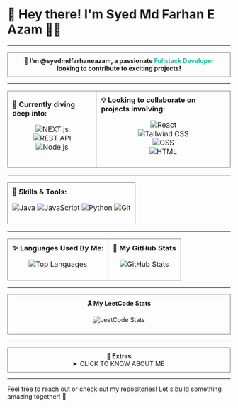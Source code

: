 # 👋 Hey there! I'm **Syed Md Farhan E Azam** 🧑‍💻
---

<div align="center" style="border: 1px solid gray; padding: 10px;">
<b>🚀 I’m @syedmdfarhaneazam, a passionate <span style="color:#1abc9c">Fullstack Developer</span> looking to contribute to exciting projects!</b>
</div>

---

<!-- Table for two sections side by side -->
<table>
  <tr>
    <td style="border: 1px solid gray; padding: 10px;">
      <b>🌱 Currently diving deep into:</b>  
      <p align="center">
      <img src="https://img.shields.io/badge/NEXT.js-000000?style=for-the-badge&logo=next.js&logoColor=white" alt="NEXT.js"><br/>
      <img src="https://img.shields.io/badge/REST_API-FF6F00?style=for-the-badge&logo=fastapi&logoColor=white" alt="REST API"><br/>
      <img src="https://img.shields.io/badge/Node.js-339933?style=for-the-badge&logo=node.js&logoColor=white" alt="Node.js">
      </p> 
    </td>
    <td style="border: 1px solid gray; padding: 10px;">
      <b>💡 Looking to collaborate on projects involving:</b>  
      <p align="center"> 
      <img src="https://img.shields.io/badge/React-61DAFB?style=for-the-badge&logo=react&logoColor=black" alt="React"><br/> 
      <img src="https://img.shields.io/badge/Tailwind_CSS-38B2AC?style=for-the-badge&logo=tailwind-css&logoColor=white" alt="Tailwind CSS"><br/>
      <img src="https://img.shields.io/badge/CSS-1572B6?style=for-the-badge&logo=css3&logoColor=white" alt="CSS"><br/>
      <img src="https://img.shields.io/badge/HTML-E34F26?style=for-the-badge&logo=html5&logoColor=white" alt="HTML">
      </p>
    </td>
  </tr>
</table>

---

<!-- Table for Skills & Tools -->
<table>
  <tr>
    <td style="border: 1px solid gray; padding: 10px;">
      <b>🎨 Skills & Tools:</b>  
      <p align="center">
      <img src="https://img.shields.io/badge/Java-007396?style=for-the-badge&logo=java&logoColor=white" alt="Java">  
      <img src="https://img.shields.io/badge/JavaScript-F7DF1E?style=for-the-badge&logo=javascript&logoColor=black" alt="JavaScript">  
      <img src="https://img.shields.io/badge/Python-3776AB?style=for-the-badge&logo=python&logoColor=white" alt="Python">  
      <img src="https://img.shields.io/badge/Git-F05032?style=for-the-badge&logo=git&logoColor=white" alt="Git">
      </p>
    </td>
  </tr>
</table>

---

<!-- Table for GitHub and Languages side by side -->
<table>
  <tr>
    <td style="border: 1px solid gray; padding: 10px;">
      <b>✨ Languages Used By Me:</b>
      <p align="center">
        <img src="https://github-readme-stats.vercel.app/api/top-langs/?username=syedmdfarhaneazam&layout=compact&theme=radical" alt="Top Languages" />
      </p>
    </td>
    <td style="border: 1px solid gray; padding: 10px;">
      <b>🐞 My GitHub Stats</b>
      <p align="center">
        <img src="https://github-readme-stats.vercel.app/api?username=syedmdfarhaneazam&show_icons=true&theme=radical&count_private=true" alt="GitHub Stats" />
      </p>
    </td>
  </tr>
</table>

---

<div align="center" style="border: 1px solid gray; padding: 10px;">
<b>🎗️ My LeetCode Stats</b>
<p align="center">
  <img src="https://leetcard.jacoblin.cool/SYED_MD_FARHAN_E_AZAM?theme=dark&font=baloo&ext=heatmap" alt="LeetCode Stats" />
</p>
</div>

---

<div align="center" style="border: 1px solid gray; padding: 10px;">
<b>🍥 Extras</b>
<details>
  <summary>CLICK TO KNOW ABOUT ME</summary>
  1. <i>this user loves playing chess</i> ^_^ <br/>
  2. <i>this user is a writer who loves coding</i> ƪ(˘⌣˘)ʃ <br/>
  3. <i>coding without a touch of music is boring</i> ~_~
</details>
</div>

---

Feel free to reach out or check out my repositories! Let's build something amazing together! 🚀
